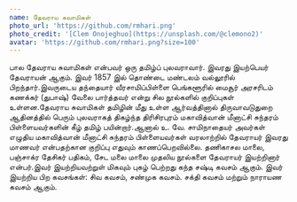 ```yaml
---
name: தேவராய சுவாமிகள்
photo_url: 'https://github.com/rmhari.png'
photo_credit: '[Clem Onojeghuo](https://unsplash.com/@clemono2)'
avatar: 'https://github.com/rmhari.png?size=100'
---
```


பால தேவராய சுவாமிகள் என்பவர் ஒரு தமிழ்ப் புலவராவார். இவரது இயற்பெயர் தேவராயன் ஆகும். இவர் 1857 இல் தொண்டை மண்டலம் வல்லூரில் பிறந்தார்.இவருடைய தந்தையார் வீரசாமிப்பிள்ளை பெங்களூரில் மைசூர் அரசரிடம் கணக்கர் (துபாஷ்) வேலை பார்த்தவர் என்று சில நூல்களில் குறிப்புகள் உள்ளன.தேவராய சுவாமிகள் தமிழின் மீது உள்ள ஆர்வத்தினால் திருவாவடுதுறை ஆதினத்தில் பெரும் புலவராகத் திகழ்ந்த திரிசிரபுரம் மகாவித்வான் மீனாட்சி சுந்தரம் பிள்ளையவர்களின் கீழ் தமிழ் பயின்றார்.ஆனால் உ. வே. சாமிநாதையர் அவர்கள் எழுதிய மகாவித்வான் மீனாட்சி சுந்தரம் பிள்ளையவர்கள் வரலாற்றில் தேவராயர் இவரது மாணவர் என்பதற்கான குறிப்பு எதுவும் காணப்பெறவில்லை. தணிகாசல மாலை, பஞ்சாக்ர தேசிகர் பதிகம், சேட மலை மாலை முதலிய நூல்களை தேவராயர் இயற்றினார் என்பர்.இவர் இயற்றியவற்றுள் மிகவும் புகழ் பெற்றது கந்த சஷ்டி கவசம் ஆகும். இவர் இயற்றிய பிற கவசங்கள்: சிவ கவசம், சண்முக கவசம். சக்தி கவசம் மற்றும் நாராயண கவசம் ஆகும்.
